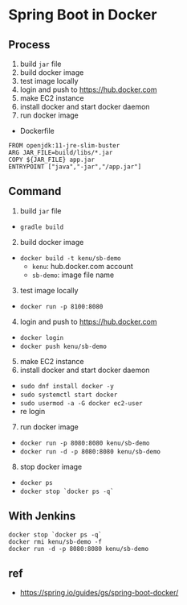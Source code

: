 # Spring Boot in Docker

## Process
1. build `jar` file
2. build docker image
3. test image locally
4. login and push to https://hub.docker.com
5. make EC2 instance
6. install docker and start docker daemon
7. run docker image

- Dockerfile

```
FROM openjdk:11-jre-slim-buster
ARG JAR_FILE=build/libs/*.jar
COPY ${JAR_FILE} app.jar
ENTRYPOINT ["java","-jar","/app.jar"]
```

## Command
1. build `jar` file
  - `gradle build`
2. build docker image
  - `docker build -t kenu/sb-demo`
    - `kenu`: hub.docker.com account
    - `sb-demo`: image file name
3. test image locally
  - `docker run -p 8100:8080`
4. login and push to https://hub.docker.com
  - `docker login`
  - `docker push kenu/sb-demo`
5. make EC2 instance
6. install docker and start docker daemon
  - `sudo dnf install docker -y`
  - `sudo systemctl start docker`
  - `sudo usermod -a -G docker ec2-user`
  - re login
7. run docker image
  - `docker run -p 8080:8080 kenu/sb-demo`
  - `docker run -d -p 8080:8080 kenu/sb-demo`
8. stop docker image
  - `docker ps`
  - ``docker stop `docker ps -q` ``

## With Jenkins
```
docker stop `docker ps -q`
docker rmi kenu/sb-demo -f
docker run -d -p 8080:8080 kenu/sb-demo
```

## ref
- https://spring.io/guides/gs/spring-boot-docker/
